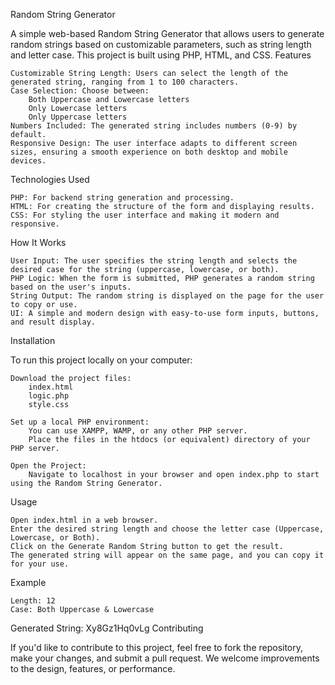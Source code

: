 Random String Generator

A simple web-based Random String Generator that allows users to generate random strings based on customizable parameters, such as string length and letter case. This project is built using PHP, HTML, and CSS.
Features

    Customizable String Length: Users can select the length of the generated string, ranging from 1 to 100 characters.
    Case Selection: Choose between:
        Both Uppercase and Lowercase letters
        Only Lowercase letters
        Only Uppercase letters
    Numbers Included: The generated string includes numbers (0-9) by default.
    Responsive Design: The user interface adapts to different screen sizes, ensuring a smooth experience on both desktop and mobile devices.

Technologies Used

    PHP: For backend string generation and processing.
    HTML: For creating the structure of the form and displaying results.
    CSS: For styling the user interface and making it modern and responsive.

How It Works

    User Input: The user specifies the string length and selects the desired case for the string (uppercase, lowercase, or both).
    PHP Logic: When the form is submitted, PHP generates a random string based on the user's inputs.
    String Output: The random string is displayed on the page for the user to copy or use.
    UI: A simple and modern design with easy-to-use form inputs, buttons, and result display.

Installation

To run this project locally on your computer:

    Download the project files:
        index.html
        logic.php
        style.css

    Set up a local PHP environment:
        You can use XAMPP, WAMP, or any other PHP server.
        Place the files in the htdocs (or equivalent) directory of your PHP server.

    Open the Project:
        Navigate to localhost in your browser and open index.php to start using the Random String Generator.

Usage

    Open index.html in a web browser.
    Enter the desired string length and choose the letter case (Uppercase, Lowercase, or Both).
    Click on the Generate Random String button to get the result.
    The generated string will appear on the same page, and you can copy it for your use.

Example

    Length: 12
    Case: Both Uppercase & Lowercase

Generated String: Xy8Gz1Hq0vLg
Contributing

If you'd like to contribute to this project, feel free to fork the repository, make your changes, and submit a pull request. We welcome improvements to the design, features, or performance.

